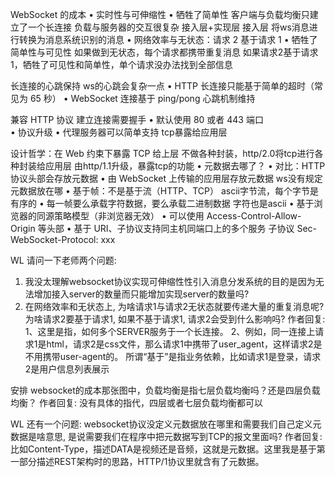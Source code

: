WebSocket 的成本
• 实时性与可伸缩性
  • 牺牲了简单性
    客户端与负载均衡只建立了一个长连接   负载与服务器的交互很复杂
      接入层+实现层
      接入层 将ws消息进行转换为消息系统识别的消息
• 网络效率与无状态：请求 2 基于请求 1
  • 牺牲了简单性与可见性
    如果做到无状态，每个请求都携带重复消息
    如果请求2基于请求1，牺牲了可见性和简单性，单个请求没办法找到全部信息
    
  
长连接的心跳保持   ws的心跳会复杂一点
• HTTP 长连接只能基于简单的超时（常见为 65 秒）
• WebSocket 连接基于 ping/pong 心跳机制维持    


兼容 HTTP 协议   建立连接需要握手
• 默认使用 80 或者 443 端口  
• 协议升级
• 代理服务器可以简单支持  tcp暴露给应用层



设计哲学：在 Web 约束下暴露 TCP 给上层  不做各种封装，http/2.0将tcp进行各种封装给应用层    由http/1.1升级，暴露tcp的功能
• 元数据去哪了？
  • 对比：HTTP 协议头部会存放元数据
  • 由 WebSocket 上传输的应用层存放元数据   ws没有规定元数据放在哪
• 基于帧：不是基于流（HTTP、TCP）  ascii字节流，每个字节是有序的
  • 每一帧要么承载字符数据，要么承载二进制数据   字符也是ascii
• 基于浏览器的同源策略模型（非浏览器无效）
  • 可以使用 Access-Control-Allow-Origin 等头部
• 基于 URI、子协议支持同主机同端口上的多个服务
  子协议  Sec-WebSocket-Protocol: xxx
  
  
  
  
WL
请问一下老师两个问题:
1. 我没太理解websocket协议实现可伸缩性性引入消息分发系统的目的是因为无法增加接入server的数量而只能增加实现server的数量吗?
2. 在网络效率和无状态上, 为啥请求1与请求2无状态就要传递大量的重复消息呢? 为啥请求2要基于请求1, 如果不基于请求1, 请求2会受到什么影响吗?
作者回复: 1、这里是指，如何多个SERVER服务于一个长连接。
2、例如，同一连接上请求1是html，请求2是css文件，那么请求1中携带了user_agent，这样请求2是不用携带user-agent的。 所谓“基于”是指业务依赖，比如请求1是登录，请求2是用户信息列表展示


安排
websocket的成本那张图中，负载均衡是指七层负载均衡吗？还是四层负载均衡？
作者回复: 没有具体的指代，四层或者七层负载均衡都可以


WL
还有一个问题: websocket协议没定义元数据放在哪里和需要我们自己定义元数据是啥意思, 是说需要我们在程序中把元数据写到TCP的报文里面吗?
作者回复: 比如Content-Type，描述DATA是视频还是音频，这就是元数据。这里我是基于第一部分描述REST架构时的思路，HTTP/1协议里就含有了元数据。




  